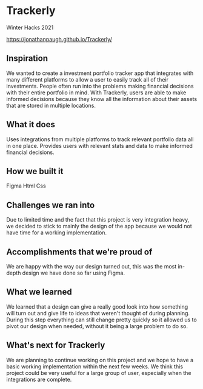# Trackerly

Winter Hacks 2021

https://jonathanpaugh.github.io/Trackerly/

## Inspiration

We wanted to create a investment portfolio tracker app that integrates with many different platforms to allow a user to easily track all of their investments. People often run into the problems making financial decisions with their entire portfolio in mind. With Trackerly, users are able to make informed decisions because they know all the information about their assets that are stored in multiple locations.

## What it does

Uses integrations from multiple platforms to track relevant portfolio data all in one place. Provides users with relevant stats and data to make informed financial decisions.

## How we built it

Figma
Html
Css

## Challenges we ran into

Due to limited time and the fact that this project is very integration heavy, we decided to stick to mainly the design of the app because we would not have time for a working implementation. 

## Accomplishments that we're proud of

We are happy with the way our design turned out, this was the most in-depth design we have done so far using Figma.

## What we learned

We learned that a design can give a really good look into how something will turn out and give life to 
ideas that weren't thought of during planning. During this step everything can still change pretty quickly so it allowed us to pivot our design when needed, without it being a large problem to do so.

## What's next for Trackerly

We are planning to continue working on this project and we hope to have a basic working implementation within the next few weeks. We think this project could be very useful for a large group of user, especially when the integrations are complete.
